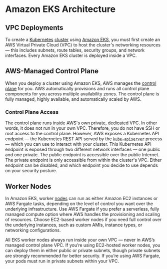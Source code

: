 
# Amazon EKS Architecture

## VPC Deployments

To create a [Kubernetes](../../kubernetes/what-is-kubernetes) [cluster](../../kubernetes/architecture#clusters) using 
[Amazon EKS](../what-is-amazon-eks), you must first create an AWS Virtual Private Cloud (VPC) to host the cluster's
networking resources — this includes subnets, route tables, security groups, and network interfaces.
Every Amazon EKS cluster is deployed inside a VPC.

## AWS-Managed Control Plane

When you deploy a cluster using Amazon EKS, AWS manages the [control plane](../../kubernetes/control-plane) for you.
AWS automatically provisions and runs all control plane components for you across multiple availability zones. The
control plane is fully managed, highly available, and automatically scaled by AWS.

### Control Plane Access

The control plane runs inside AWS's own private, dedicated VPC. In other words, it does not run in your own VPC.
Therefore, you do not have SSH or root access to the control plane.
However, AWS exposes a Kubernetes API endpoint — the Kubernetes REST API served by the
[`kube-apiserver`](../../kubernetes/control-plane#kube-apiserver) process — which you can use to interact with your cluster.
This Kubernetes API endpoint is exposed through two different network interfaces — one public and one private.
The public endpoint is accessible over the public Internet. The private endpoint is only accessible from within the
cluster's VPC. Either endpoint can be disabled, and which endpoint you decide to use depends on your security posture.

## Worker Nodes

In Amazon EKS, worker [nodes](../../kubernetes/architecture#nodes) can run as either Amazon EC2 instances or AWS Fargate 
tasks, depending on the level of control you want over the underlying infrastructure.
Use AWS Fargate if you prefer a serverless, fully managed compute option where AWS handles the provisioning and scaling 
of resources.
Choose EC2-based worker nodes if you need full control over the underlying instances, such as custom AMIs, instance 
types, or networking configurations.

All EKS worker nodes always run inside your own VPC — never in AWS’s managed control plane VPC.
If you’re using EC2-hosted worker nodes, you can deploy them in either public or private subnets, though private subnets 
are strongly recommended for better security.
If you’re using AWS Fargate, your pods must run in private subnets within your VPC.
